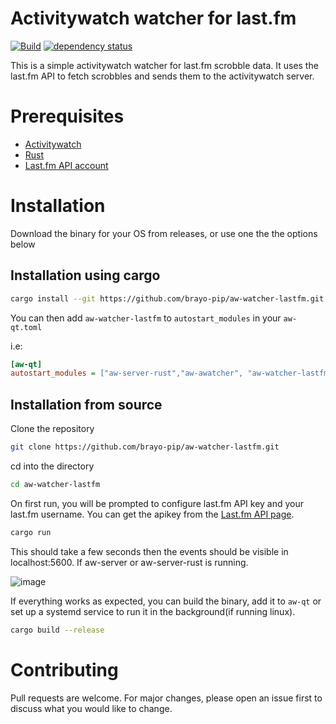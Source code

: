 # Activitywatch watcher for last.fm
[![Build](https://github.com/brayo-pip/aw-watcher-lastfm/actions/workflows/rust.yml/badge.svg?branch=main)](https://github.com/brayo-pip/aw-watcher-lastfm/actions/workflows/rust.yml) [![dependency status](https://deps.rs/repo/github/0xbrayo/aw-watcher-lastfm/status.svg)](https://deps.rs/repo/github/0xbrayo/aw-watcher-lastfm)

This is a simple activitywatch watcher for last.fm scrobble data. It uses the last.fm API to fetch scrobbles and sends them to the activitywatch server.

# Prerequisites

- [Activitywatch](https://github.com/ActivityWatch/activitywatch)
- [Rust](https://www.rust-lang.org/tools/install)
- [Last.fm API account](https://www.last.fm/)

# Installation

Download the binary for your OS from releases, or use one the the options below

## Installation using cargo

```bash
cargo install --git https://github.com/brayo-pip/aw-watcher-lastfm.git
```

You can then add `aw-watcher-lastfm` to `autostart_modules` in your `aw-qt.toml`

i.e:
```ini
[aw-qt]
autostart_modules = ["aw-server-rust","aw-awatcher", "aw-watcher-lastfm"]
```

## Installation from source

Clone the repository

```bash
git clone https://github.com/brayo-pip/aw-watcher-lastfm.git
```

cd into the directory

```bash
cd aw-watcher-lastfm
```


On first run, you will be prompted to configure last.fm API key and your last.fm username. You can get the apikey from the [Last.fm API page](https://www.last.fm/api/accounts).

```bash
cargo run
```

This should take a few seconds then the events should be visible in localhost:5600. If aw-server or aw-server-rust is running.

![image](https://github.com/brayo-pip/aw-watcher-lastfm/assets/62670517/1c4cb5ff-5f2d-455b-845b-a3fcd8200f94)



If everything works as expected, you can build the binary, add it to `aw-qt` or set up a systemd service to run it in the background(if running linux).

```bash
cargo build --release
```

# Contributing

Pull requests are welcome. For major changes, please open an issue first to discuss what you would like to change.
